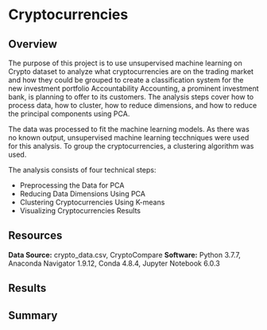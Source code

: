 # Cryptocurrencies

## Overview
The purpose of this project is to use unsupervised machine learning on Crypto dataset to analyze what cryptocurrencies are on the trading market and how they could be grouped to create a classification system for the new investment portfolio Accountability Accounting,  a prominent investment bank, is planning to offer to its customers. The analysis steps cover how to process data, how to cluster, how to reduce dimensions, and how to reduce the principal components using PCA. 

The data was processed to fit the machine learning models. As there was no known output, unsupervised machine learning tecchniques were used for this analysis. To group the cryptocurrencies, a clustering algorithm was used. 

The analysis consists of four technical steps:
- Preprocessing the Data for PCA
- Reducing Data Dimensions Using PCA
- Clustering Cryptocurrencies Using K-means
- Visualizing Cryptocurrencies Results

## Resources
**Data Source:** crypto_data.csv, CryptoCompare
**Software:** Python 3.7.7, Anaconda Navigator 1.9.12, Conda 4.8.4, Jupyter Notebook 6.0.3

## Results

## Summary
